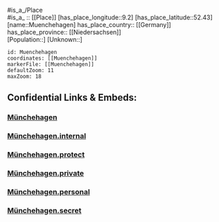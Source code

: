 ﻿---
location:
  - 52.43
  - 9.2
mapzoom:
  - 7
  - 12
mapmarker: city
type: City
tags:
  - geo/City
SpocWebEntityId: 32670
isDeleted: false
confidential: public
aliases:
  - Muenchehagen
---
#is_a_/Place  
#is_a_ :: [[Place]] 
[has_place_longitude::9.2] 
[has_place_latitude::52.43] 
[name::Muenchehagen] 
has_place_country:: [[Germany]]  
has_place_province:: [[Niedersachsen]]  
[Population::] 
[Unknown::] 


```leaflet
id: Muenchehagen
coordinates: [[Muenchehagen]] 
markerFile: [[Muenchehagen]] 
defaultZoom: 11 
maxZoom: 18
```


## Confidential Links & Embeds: 

### [Münchehagen](/_public/Earth/Continent/Europe/Europe~Central/Germany/Germany~West/Niedersachsen/counties~Niedersachsen/Nienburg~Weser/cities~Nienburg~Weser/Rehburg-Loccum/boroughs~Rehburg-Loccum/Münchehagen.md) 

### [Münchehagen.internal](/_internal/Earth/Continent/Europe/Europe~Central/Germany/Germany~West/Niedersachsen/counties~Niedersachsen/Nienburg~Weser/cities~Nienburg~Weser/Rehburg-Loccum/boroughs~Rehburg-Loccum/Münchehagen.internal.md) 

### [Münchehagen.protect](/_protect/Earth/Continent/Europe/Europe~Central/Germany/Germany~West/Niedersachsen/counties~Niedersachsen/Nienburg~Weser/cities~Nienburg~Weser/Rehburg-Loccum/boroughs~Rehburg-Loccum/Münchehagen.protect.md) 

### [Münchehagen.private](/_private/Earth/Continent/Europe/Europe~Central/Germany/Germany~West/Niedersachsen/counties~Niedersachsen/Nienburg~Weser/cities~Nienburg~Weser/Rehburg-Loccum/boroughs~Rehburg-Loccum/Münchehagen.private.md) 

### [Münchehagen.personal](/_personal/Earth/Continent/Europe/Europe~Central/Germany/Germany~West/Niedersachsen/counties~Niedersachsen/Nienburg~Weser/cities~Nienburg~Weser/Rehburg-Loccum/boroughs~Rehburg-Loccum/Münchehagen.personal.md) 

### [Münchehagen.secret](/_secret/Earth/Continent/Europe/Europe~Central/Germany/Germany~West/Niedersachsen/counties~Niedersachsen/Nienburg~Weser/cities~Nienburg~Weser/Rehburg-Loccum/boroughs~Rehburg-Loccum/Münchehagen.secret.md) 
